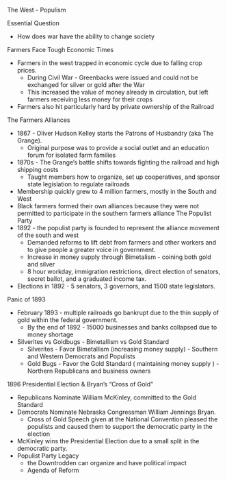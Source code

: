 <!-----

Yay, no errors, warnings, or alerts!

Conversion time: 0.48 seconds.


Using this Markdown file:

1. Paste this output into your source file.
2. See the notes and action items below regarding this conversion run.
3. Check the rendered output (headings, lists, code blocks, tables) for proper
   formatting and use a linkchecker before you publish this page.

Conversion notes:

* Docs to Markdown version 1.0β34
* Tue Oct 03 2023 05:00:33 GMT-0700 (PDT)
* Source doc: Copy of Unit 3-10
----->


The West - Populism

Essential Question
* How does war have the ability to change society 

Farmers Face Tough Economic Times
* Farmers in the west trapped in economic cycle due to falling crop prices.
    * During Civil War - Greenbacks were issued and could not be exchanged for silver or gold after the War
    * This increased the value of money already in circulation, but left farmers receiving less money for their crops
* Farmers also hit particularly hard by private ownership of the Railroad 

The Farmers Alliances
* 1867 - Oliver Hudson Kelley starts the Patrons of Husbandry (aka The Grange).
    * Original purpose was to provide a social outlet and an education forum for isolated farm families
* 1870s - The Grange’s battle shifts towards fighting the railroad and high shipping costs
    * Taught members how to organize, set up cooperatives, and sponsor state legislation to regulate railroads
* Membership quickly grew to 4 million farmers, mostly in the South and West
* Black farmers formed their own alliances because they were not permitted to participate in the southern farmers alliance 
The Populist Party
* 1892 - the populist party is founded to represent the alliance movement of the south and west
    * Demanded reforms to lift debt from farmers and other workers and to give people a greater voice in government.
    * Increase in money supply through Bimetalism - coining both gold and silver
    * 8 hour workday, immigration restrictions, direct election of senators, secret ballot, and a graduated income tax.
* Elections in 1892 - 5 senators, 3 governors, and 1500 state legislators. 

Panic of 1893
* February 1893 - multiple railroads go bankrupt due to the thin supply of gold within the federal government.
    * By the end of 1892 - 15000 businesses and banks collapsed due to money shortage
* Silverites vs Goldbugs - Bimetallism vs Gold Standard
    * Silverites - Favor Bimetallism (increasing money supply) - Southern and Western Democrats and Populists
    * Gold Bugs - Favor the Gold Standard ( maintaining money supply ) - Northern Republicans and business owners

1896 Presidential Election &  Bryan’s “Cross of Gold”
* Republicans Nominate William McKinley, committed to the Gold Standard
* Democrats Nominate Nebraska Congressman William Jennings Bryan.
    * Cross of Gold Speech given at the National Convention pleased the populists and caused them to support the democratic party in the election
* McKinley wins the Presidential Election due to a small split in the democratic party.
* Populist Party Legacy
    * the Downtrodden can organize and have political impact
    * Agenda of Reform